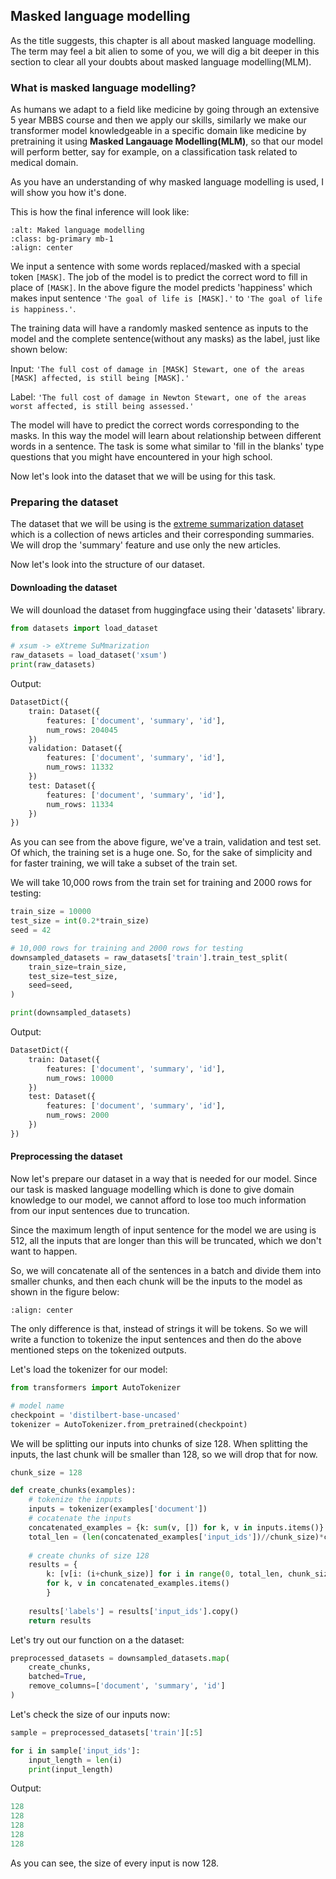 ## Masked language modelling

As the title suggests, this chapter is all about masked language modelling. The term may feel a bit alien to some of you, we will dig a bit deeper in this section to clear all your doubts about masked language modelling(MLM).

### What is masked language modelling?

As humans we adapt to a field like medicine by going through an extensive 5 year MBBS course and then we apply our skills, similarly we make our transformer model knowledgeable in a specific domain like medicine by pretraining it using **Masked Langauage Modelling(MLM)**, so that our model will perform better, say for example, on a classification task related to medical domain.

As you have an understanding of why masked language modelling is used, I will show you how it's done.

This is how the final inference will look like:

```{image} ./assets/mlm_inference.png
:alt: Maked language modelling
:class: bg-primary mb-1
:align: center
```

We input a sentence with some words replaced/masked with a special token ```[MASK]```. The job of the model is to predict the correct word to fill in place of ```[MASK]```. In the above figure the model predicts 'happiness' which makes input sentence ```'The goal of life is [MASK].'``` to ```'The goal of life is happiness.'```.

The training data will have a randomly masked sentence as inputs to the model and the complete sentence(without any masks) as the label, just like shown below:

Input: ```'The full cost of damage in [MASK] Stewart, one of the areas [MASK] affected, is still being [MASK].'```

Label: ```'The full cost of damage in Newton Stewart, one of the areas worst affected, is still being assessed.'```

The model will have to predict the correct words corresponding to the masks. In this way the model will learn about relationship between different words in a sentence. The task is some what similar to 'fill in the blanks' type questions that you might have encountered in your high school.

Now let's look into the dataset that we will be using for this task.

### Preparing the dataset

The dataset that we will be using is the [extreme summarization dataset](https://huggingface.co/datasets/xsum) which is a collection of news articles and their corresponding summaries. We will drop the 'summary' feature and use only the new articles.

Now let's look into the structure of our dataset.

#### Downloading the dataset

We will dounload the dataset from huggingface using their 'datasets' library.

```python
from datasets import load_dataset

# xsum -> eXtreme SuMmarization
raw_datasets = load_dataset('xsum')
print(raw_datasets)
```
Output:
```python
DatasetDict({
    train: Dataset({
        features: ['document', 'summary', 'id'],
        num_rows: 204045
    })
    validation: Dataset({
        features: ['document', 'summary', 'id'],
        num_rows: 11332
    })
    test: Dataset({
        features: ['document', 'summary', 'id'],
        num_rows: 11334
    })
})
```

As you can see from the above figure, we've a train, validation and test set. Of which, the training set is a huge one. So, for the sake of simplicity and for faster training, we will take a subset of the train set.

We will take 10,000 rows from the train set for training and 2000 rows for testing:

```python
train_size = 10000
test_size = int(0.2*train_size)
seed = 42

# 10,000 rows for training and 2000 rows for testing
downsampled_datasets = raw_datasets['train'].train_test_split(
    train_size=train_size,
    test_size=test_size,
    seed=seed,
)

print(downsampled_datasets)
```
Output:
```python
DatasetDict({
    train: Dataset({
        features: ['document', 'summary', 'id'],
        num_rows: 10000
    })
    test: Dataset({
        features: ['document', 'summary', 'id'],
        num_rows: 2000
    })
})
```

#### Preprocessing the dataset

Now let's prepare our dataset in a way that is needed for our model. Since our task is masked language modelling which is done to give domain knowledge to our model, we cannot afford to lose too much information from our input sentences due to truncation.

Since the maximum length of input sentence for the model we are using is 512, all the inputs that are longer than this will be truncated, which we don't want to happen.

So, we will concatenate all of the sentences in a batch and divide them into smaller chunks, and then each chunk will be the inputs to the model as shown in the figure below:

```{image} ./assets/mlm_preprocess.png
:align: center
```

The only difference is that, instead of strings it will be tokens. So we will write a function to tokenize the input sentences and then do the above mentioned steps on the tokenized outputs.

Let's load the tokenizer for our model:

```python
from transformers import AutoTokenizer

# model name
checkpoint = 'distilbert-base-uncased'
tokenizer = AutoTokenizer.from_pretrained(checkpoint)
```
We will be splitting our inputs into chunks of size 128. When splitting the inputs, the last chunk will be smaller than 128, so we will drop that for now.

```python
chunk_size = 128

def create_chunks(examples):
    # tokenize the inputs
    inputs = tokenizer(examples['document'])
    # cocatenate the inputs
    concatenated_examples = {k: sum(v, []) for k, v in inputs.items()}
    total_len = (len(concatenated_examples['input_ids'])//chunk_size)*chunk_size
    
    # create chunks of size 128
    results = {
        k: [v[i: (i+chunk_size)] for i in range(0, total_len, chunk_size)] 
        for k, v in concatenated_examples.items()
        }
    
    results['labels'] = results['input_ids'].copy()
    return results
```

Let's try out our function on a the dataset:

```python
preprocessed_datasets = downsampled_datasets.map(
    create_chunks, 
    batched=True, 
    remove_columns=['document', 'summary', 'id']
)
```

Let's check the size of our inputs now:

```python
sample = preprocessed_datasets['train'][:5]

for i in sample['input_ids']:
    input_length = len(i)
    print(input_length) 
```
Output:
```python
128
128
128
128
128
```

As you can see, the size of every input is now 128.